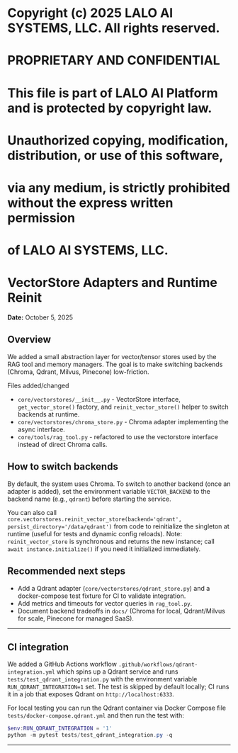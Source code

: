 # Copyright (c) 2025 LALO AI SYSTEMS, LLC. All rights reserved.
#
# PROPRIETARY AND CONFIDENTIAL
#
# This file is part of LALO AI Platform and is protected by copyright law.
# Unauthorized copying, modification, distribution, or use of this software,
# via any medium, is strictly prohibited without the express written permission
# of LALO AI SYSTEMS, LLC.
#

# VectorStore Adapters and Runtime Reinit

**Date:** October 5, 2025

## Overview

We added a small abstraction layer for vector/tensor stores used by the RAG tool and memory managers. The goal is to make switching backends (Chroma, Qdrant, Milvus, Pinecone) low-friction.

Files added/changed

- `core/vectorstores/__init__.py` - VectorStore interface, `get_vector_store()` factory, and `reinit_vector_store()` helper to switch backends at runtime.
- `core/vectorstores/chroma_store.py` - Chroma adapter implementing the async interface.
- `core/tools/rag_tool.py` - refactored to use the vectorstore interface instead of direct Chroma calls.

## How to switch backends

By default, the system uses Chroma. To switch to another backend (once an adapter is added), set the environment variable `VECTOR_BACKEND` to the backend name (e.g., `qdrant`) before starting the service.

You can also call `core.vectorstores.reinit_vector_store(backend='qdrant', persist_directory='/data/qdrant')` from code to reinitialize the singleton at runtime (useful for tests and dynamic config reloads). Note: `reinit_vector_store` is synchronous and returns the new instance; call `await instance.initialize()` if you need it initialized immediately.

## Recommended next steps

- Add a Qdrant adapter (`core/vectorstores/qdrant_store.py`) and a docker-compose test fixture for CI to validate integration.
- Add metrics and timeouts for vector queries in `rag_tool.py`.
- Document backend tradeoffs in `docs/` (Chroma for local, Qdrant/Milvus for scale, Pinecone for managed SaaS).

***

## CI integration

We added a GitHub Actions workflow `.github/workflows/qdrant-integration.yml` which spins up a Qdrant service and runs `tests/test_qdrant_integration.py` with the environment variable `RUN_QDRANT_INTEGRATION=1` set. The test is skipped by default locally; CI runs it in a job that exposes Qdrant on `http://localhost:6333`.

For local testing you can run the Qdrant container via Docker Compose file `tests/docker-compose.qdrant.yml` and then run the test with:

```powershell
$env:RUN_QDRANT_INTEGRATION = '1'
python -m pytest tests/test_qdrant_integration.py -q
```

***

